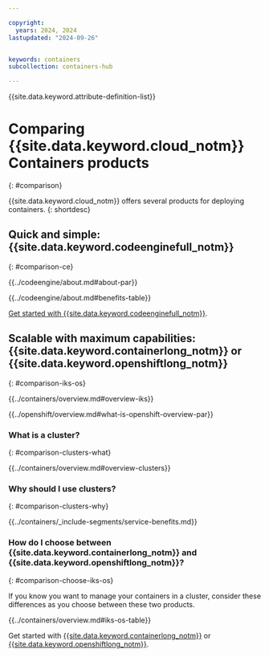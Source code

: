 ```yaml
---

copyright:
  years: 2024, 2024
lastupdated: "2024-09-26"


keywords: containers
subcollection: containers-hub

---
```



{{site.data.keyword.attribute-definition-list}}

# Comparing {{site.data.keyword.cloud_notm}} Containers products
{: #comparison}

{{site.data.keyword.cloud_notm}} offers several products for deploying containers.
{: shortdesc}



## Quick and simple: {{site.data.keyword.codeenginefull_notm}}
{: #comparison-ce}

{{../codeengine/about.md#about-par}}

{{../codeengine/about.md#benefits-table}}

[Get started with {{site.data.keyword.codeenginefull_notm}}](/docs/codeengine?topic=codeengine-getting-started).


## Scalable with maximum capabilities: {{site.data.keyword.containerlong_notm}} or {{site.data.keyword.openshiftlong_notm}}
{: #comparison-iks-os}

{{../containers/overview.md#overview-iks}}

{{../openshift/overview.md#what-is-openshift-overview-par}}

### What is a cluster?
{: #comparison-clusters-what}

{{../containers/overview.md#overview-clusters}}



### Why should I use clusters?
{: #comparison-clusters-why}

{{../containers/_include-segments/service-benefits.md}}


### How do I choose between {{site.data.keyword.containerlong_notm}} and {{site.data.keyword.openshiftlong_notm}}?
{: #comparison-choose-iks-os}

If you know you want to manage your containers in a cluster, consider these differences as you choose between these two products.

{{../containers/overview.md#iks-os-table}}


Get started with [{{site.data.keyword.containerlong_notm}}](/docs/containers?topic=containers-getting-started) or [{{site.data.keyword.openshiftlong_notm}}](/docs/openshift?topic=openshift-getting-started).
